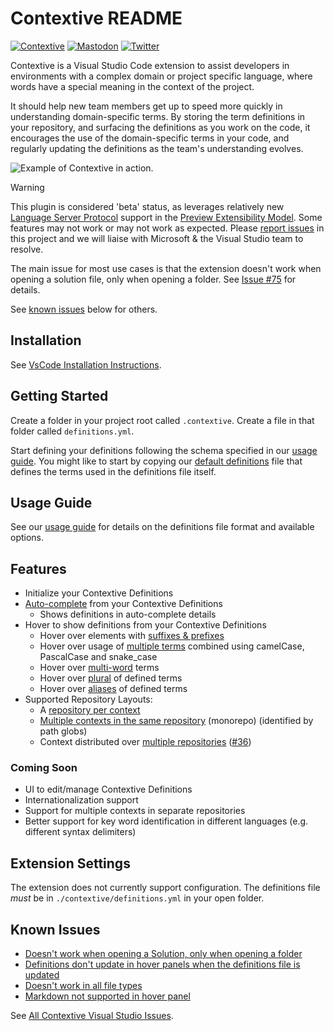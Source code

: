 # Contextive README

[![Contextive](https://github.com/dev-cycles/contextive/actions/workflows/contextive.yml/badge.svg)](https://github.com/dev-cycles/contextive/actions/workflows/contextive.yml) [![Mastodon](https://img.shields.io/mastodon/follow/111227986489537355?domain=https%3A%2F%2Ftechhub.social%2F
)](https://techhub.social/@contextive) [![Twitter](https://img.shields.io/twitter/follow/contextive_tech?label=Follow%20Contextive)](https://twitter.com/intent/follow?screen_name=contextive_tech)

Contextive is a Visual Studio Code extension to assist developers in environments with a complex domain or project specific language, where words have a special meaning in the context of the project.

It should help new team members get up to speed more quickly in understanding domain-specific terms. By storing the term definitions in your repository, and surfacing the definitions as you work on the code, it encourages the use of the domain-specific terms in your code, and regularly updating the definitions as the team's understanding evolves.

![Example of Contextive in action.](https://raw.githubusercontent.com/dev-cycles/contextive/v1.12.0/docs/wiki/images/simple-auto-complete-demo.gif)

> [!WARNING]  
> This plugin is considered 'beta' status, as leverages relatively new [Language Server Protocol](https://learn.microsoft.com/en-us/visualstudio/extensibility/visualstudio.extensibility/language-server-provider/language-server-provider?view=vs-2022) support in the [Preview Extensibility Model](https://learn.microsoft.com/en-us/visualstudio/extensibility/visualstudio.extensibility/?view=vs-2022). Some features may not work or may not work as expected. Please [report issues](https://github.com/dev-cycles/contextive/issues/new?assignees=&labels=&projects=&template=bug_report.md&title=) in this project and we will liaise with Microsoft & the Visual Studio team to resolve.
> 
> The main issue for most use cases is that the extension doesn't work when opening a solution file, only when opening a folder.  See [Issue #75](https://github.com/dev-cycles/contextive/issues/75) for details.
>
> See [known issues](#known-issues) below for others.

## Installation

See [VsCode Installation Instructions](https://raw.githubusercontent.com/dev-cycles/contextive/v1.12.0/docs/wiki/INSTALLATION.md#visual-studio-code).

## Getting Started

Create a folder in your project root called `.contextive`.  Create a file in that folder called `definitions.yml`.

Start defining your definitions following the schema specified in our [usage guide](https://github.com/dev-cycles/contextive/blob/v1.12.0/docs/wiki/USAGE.md). You might like to start by copying our [default definitions](https://github.com/dev-cycles/contextive/blob/v1.12.0/src/language-server/Contextive.LanguageServer.Tests/DefinitionsInitializationTests.Default%20Definitions.verified.txt) file that defines the terms used in the definitions file itself.

## Usage Guide

See our [usage guide](https://github.com/dev-cycles/contextive/blob/v1.12.0/docs/wiki/USAGE.md) for details on the definitions file format and available options. 

## Features

* Initialize your Contextive Definitions
* [Auto-complete](https://github.com/dev-cycles/contextive/blob/v1.12.0/docs/wiki/USAGE.md#smart-auto-complete) from your Contextive Definitions
  * Shows definitions in auto-complete details
* Hover to show definitions from your Contextive Definitions
  * Hover over elements with [suffixes & prefixes](https://github.com/dev-cycles/contextive/blob/v1.12.0/docs/wiki/USAGE.md#suffixes-and-prefixes)
  * Hover over usage of [multiple terms](https://github.com/dev-cycles/contextive/blob/v1.12.0/docs/wiki/USAGE.md#combining-two-or-more-terms) combined using camelCase, PascalCase and snake_case
  * Hover over [multi-word](https://github.com/dev-cycles/contextive/blob/v1.12.0/docs/wiki/USAGE.md#multi-word-terms) terms
  * Hover over [plural](https://github.com/dev-cycles/contextive/blob/v1.12.0/docs/wiki/USAGE.md#plural-words) of defined terms
  * Hover over [aliases](https://github.com/dev-cycles/contextive/blob/v1.12.0/docs/wiki/USAGE.md#term-aliases) of defined terms
* Supported Repository Layouts:
  * A [repository per context](https://github.com/dev-cycles/contextive/blob/v1.12.0/docs/wiki/USAGE.md#multiple-bounded-contexts-repository-per-context)
  * [Multiple contexts in the same repository](https://github.com/dev-cycles/contextive/blob/v1.12.0/docs/wiki/USAGE.md#multiple-bounded-contexts-single-repository-single-root-monorepo) (monorepo) (identified by path globs)
  * Context distributed over [multiple repositories](https://github.com/dev-cycles/contextive/blob/v1.12.0/docs/wiki/USAGE.md#single-bounded-context-multiple-repositories) ([#36](https://github.com/dev-cycles/contextive/issues/36))

### Coming Soon

* UI to edit/manage Contextive Definitions
* Internationalization support
* Support for multiple contexts in separate repositories
* Better support for key word identification in different languages (e.g. different syntax delimiters)

## Extension Settings

The extension does not currently support configuration.  The definitions file _must_ be in `./contextive/definitions.yml` in your open folder.

## Known Issues

* [Doesn't work when opening a Solution, only when opening a folder](https://github.com/dev-cycles/contextive/issues/75)
* [Definitions don't update in hover panels when the definitions file is updated](https://github.com/dev-cycles/contextive/issues/79)
* [Doesn't work in all file types](https://github.com/dev-cycles/contextive/issues/78)
* [Markdown not supported in hover panel](https://github.com/dev-cycles/contextive/issues/76)

See [All Contextive Visual Studio Issues](https://github.com/dev-cycles/contextive/issues?q=is%3Aissue+is%3Aopen+label%3AVisualStudio).